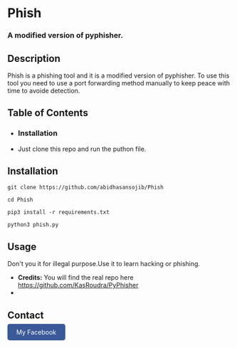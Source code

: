 # Phish
### A modified version of pyphisher.

## Description
Phish is a phishing tool and it is a modified version of pyphisher. To use this tool you need to use a port forwarding method manually to keep peace with time to avoide detection.

## Table of Contents
- ### Installation
- Just clone this repo and run the puthon file.

## Installation
 ```
 git clone https://github.com/abidhasansojib/Phish 
 ```
```
cd Phish
```
```
pip3 install -r requirements.txt
```
 ```
python3 phish.py
```   


## Usage
Don't you it for illegal purpose.Use it to learn hacking or phishing.

- **Credits:** You will find the real repo here https://github.com/KasRoudra/PyPhisher
- 
## Contact
<a href="https://www.facebook.com/abidhasansojib.me" style="background-color: #3b5998; color: white; padding: 10px 20px; text-decoration: none; border-radius: 5px;"> My Facebook</a>
